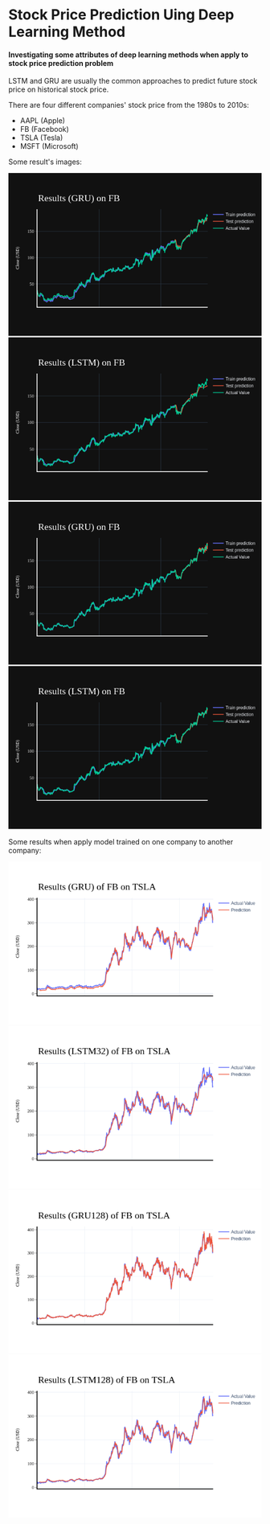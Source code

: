 # Stock Price Prediction Uing Deep Learning Method

#### Investigating some attributes of deep learning methods when apply to stock price prediction problem
LSTM and GRU are usually the common approaches to predict future stock price on historical stock price.

There are four different companies' stock price from the 1980s to 2010s:
- AAPL (Apple)
- FB (Facebook)
- TSLA (Tesla)
- MSFT (Microsoft)

Some result's images:

![Stock price prediction on Facebook using GRU32](/graphs/FB_GRU32.png)
![Stock price prediction on Facebook using LSTM 32](graphs/FB_LSTM32.png)
![Stock price prediction on Facebook using GRU128](graphs/FB_GRU128.png)
![Stock price prediction on Facebook using LSTM128](graphs/FB_LSTM128.png)

Some results when apply model trained on one company to another company:

![Stock price prediction model trained on Facebook's stock price using GRU32when being applied on Tesla company](/graphs/FB_TSLA_GRU32.png)
![Stock price prediction model trained on Facebook's stock price using GRU32when being applied on Tesla company](/graphs/FB_TSLA_LSTM32.png)
![Stock price prediction model trained on Facebook's stock price using GRU32when being applied on Tesla company](/graphs/FB_TSLA_GRU128.png)
![Stock price prediction model trained on Facebook's stock price using GRU32when being applied on Tesla company](/graphs/FB_TSLA_LSTM128.png)

